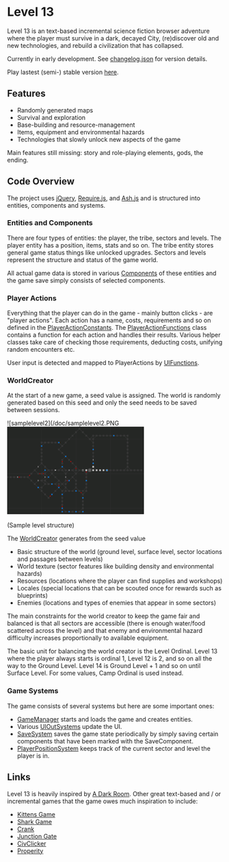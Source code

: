 # Level 13

Level 13 is an text-based incremental science fiction browser adventure where the player must survive in a dark, decayed City, (re)discover old and new technologies, and rebuild a civilization that has collapsed.

Currently in early development. See [changelog.json](https://github.com/nroutasuo/level13/blob/master/changelog.json) for version details.

Play lastest (semi-) stable version [here](https://nroutasuo.github.io/level13/).


## Features

* Randomly generated maps
* Survival and exploration
* Base-building and resource-management
* Items, equipment and environmental hazards
* Technologies that slowly unlock new aspects of the game

Main features still missing: story and role-playing elements, gods, the ending.


## Code Overview

The project uses [jQuery](https://jquery.com/), [Require.js](http://requirejs.org/), and [Ash.js]( https://github.com/brejep/ash-js) and is structured into entities, components and systems.

### Entities and Components

There are four types of entities: the player, the tribe, sectors and levels. The player entity has a position, items, stats and so on. The tribe entity stores general game status things like unlocked upgrades. Sectors and levels represent the structure and status of the game world. 

All actual game data is stored in various [Components](https://github.com/nroutasuo/level13/tree/master/src/game/components) of these entities and the game save simply consists of selected components.

### Player Actions 

Everything that the player can do in the game - mainly button clicks - are "player actions". Each action has a name, costs, requirements and so on defined in the [PlayerActionConstants](https://github.com/nroutasuo/level13/blob/master/src/game/constants/PlayerActionConstants.js). The [PlayerActionFunctions](https://github.com/nroutasuo/level13/blob/master/src/game/PlayerActionFunctions.js) class contains a function for each action and handles their results. Various helper classes take care of checking those requirements, deducting costs, unifying random encounters etc.  

User input is detected and mapped to PlayerActions by [UIFunctions](https://github.com/nroutasuo/level13/blob/master/src/game/UIFunctions.js).

### WorldCreator

At the start of a new game, a seed value is assigned. The world is randomly generated based on this seed and only the seed needs to be saved between sessions.

![samplelevel2](/doc/samplelevel2.PNG ![samplelevel3](/doc/samplelevel3.PNG)

(Sample level structure)

The [WorldCreator](https://github.com/nroutasuo/level13/blob/master/src/game/worldcreator/WorldCreator.js) generates from the seed value

* Basic structure of the world (ground level, surface level, sector locations and passages between levels)
* World texture (sector features like building density and environmental hazards)
* Resources (locations where the player can find supplies and workshops)
* Locales (special locations that can be scouted once for rewards such as blueprints)
* Enemies (locations and types of enemies that appear in some sectors)

The main constraints for the world creator to keep the game fair and balanced is that all sectors are accessible (there is enough water/food scattered across the level) and that enemy and environmental hazard difficulty increases proportionally to available equipment. 

The basic unit for balancing the world creator is the Level Ordinal. Level 13 where the player always starts is ordinal 1, Level 12 is 2, and so on all the way to the Ground Level. Level 14 is Ground Level + 1 and so on until Surface Level. For some values, Camp Ordinal is used instead.

### Game Systems

The game consists of several systems but here are some important ones:

* [GameManager](https://github.com/nroutasuo/level13/blob/master/src/game/systems/GameManager.js) starts and loads the game and creates entities.
* Various [UIOutSystems](https://github.com/nroutasuo/level13/tree/master/src/game/systems/ui) update the UI.
* [SaveSystem](https://github.com/nroutasuo/level13/blob/master/src/game/systems/SaveSystem.js) saves the game state periodically by simply saving certain components that have been marked with the SaveComponent.
* [PlayerPositionSystem](https://github.com/nroutasuo/level13/blob/master/src/game/systems/PlayerPositionSystem.js) keeps track of the current sector and level the player is in.


## Links

Level 13 is heavily inspired by [A Dark Room]( http://adarkroom.doublespeakgames.com/). Other great text-based and / or incremental games that the game owes much inspiration to include:

* [Kittens Game](http://bloodrizer.ru/games/kittens/)
* [Shark Game](http://cirri.al/sharks/)
* [Crank](https://faedine.com/games/crank/b39/)
* [Junction Gate](http://www.junctiongate.com/)
* [CivClicker](http://dhmholley.co.uk/civclicker.html)
* [Properity](http://playprosperity.ca/)

